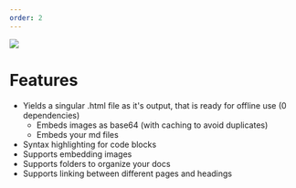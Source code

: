 ```yaml
---
order: 2
---
```


![](/images/main-banner.png)

# Features

- Yields a singular .html file as it's output, that is ready for offline use (0 dependencies)
    - Embeds images as base64 (with caching to avoid duplicates)
    - Embeds your md files
- Syntax highlighting for code blocks
- Supports embedding images
- Supports folders to organize your docs
- Supports linking between different pages and headings
